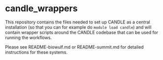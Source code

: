 # candle_wrappers

This repository contains the files needed to set up CANDLE as a central installation (so that you can for example do `module load candle`) and will contain wrapper scripts around the CANDLE codebase that can be used for running the workflows.

Please see README-biowulf.md or README-summit.md for detailed instructions for these systems.
